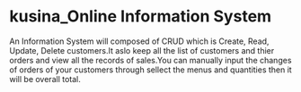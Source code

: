 # kusina_Online Information System
An Information System will composed of CRUD which is Create, Read, Update, Delete customers.It aslo keep all the list of customers and thier orders and view all the records of sales.You can manually input the changes of orders  of your customers through sellect the menus and quantities then it will be overall total.


